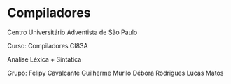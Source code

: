 # Compiladores

Centro Universitário Adventista de São Paulo

Curso: Compiladores
CI83A

Análise Léxica + Sintatica

Grupo:
Felipy Cavalcante
Guilherme Murilo
Débora Rodrigues
Lucas Matos
